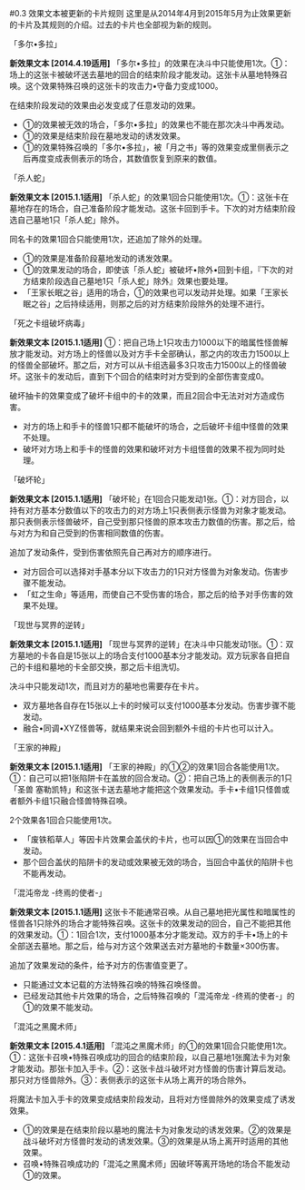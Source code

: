#0.3        效果文本被更新的卡片规则
这里是从2014年4月到2015年5月为止效果更新的卡片及其规则的介绍。过去的卡片也全部视为新的规则。

「多尔•多拉」

**新效果文本 [2014.4.19适用]** 「多尔•多拉」的效果在决斗中只能使用1次。①：场上的这张卡被破坏送去墓地的回合的结束阶段才能发动。这张卡从墓地特殊召唤。这个效果特殊召唤的这张卡的攻击力•守备力变成1000。

在结束阶段发动的效果由必发变成了任意发动的效果。
* ①的效果被无效的场合，「多尔•多拉」的效果也不能在那次决斗中再发动。
* ①的效果是结束阶段在墓地发动的诱发效果。
* ①的效果特殊召唤的「多尔•多拉」，被「月之书」等的效果变成里侧表示之后再度变成表侧表示的场合，其数值恢复到原来的数值。

「杀人蛇」

**新效果文本 [2015.1.1适用]** 「杀人蛇」的效果1回合只能使用1次。①：这张卡在墓地存在的场合，自己准备阶段才能发动。这张卡回到手卡。下次的对方结束阶段选自己墓地1只「杀人蛇」除外。

同名卡的效果1回合只能使用1次，还追加了除外的处理。
* ①的效果是准备阶段墓地发动的诱发效果。
* ①的效果发动的场合，即使该「杀人蛇」被破坏•除外•回到卡组，『下次的对方结束阶段选自己墓地1只「杀人蛇」除外』效果也要处理。
* 「王家长眠之谷」适用的场合，①的效果也可以发动并处理。如果「王家长眠之谷」之后持续适用，则那之后的对方结束阶段除外的处理不进行。

「死之卡组破坏病毒」

**新效果文本 [2015.1.1适用]** ①：把自己场上1只攻击力1000以下的暗属性怪兽解放才能发动。对方场上的怪兽以及对方手卡全部确认，那之内的攻击力1500以上的怪兽全部破坏。那之后，对方可以从卡组选最多3只攻击力1500以上的怪兽破坏。这张卡的发动后，直到下个回合的结束时对方受到的全部伤害变成0。

破坏抽卡的效果变成了破坏卡组中的卡的效果，而且2回合中无法对对方造成伤害。
* 对方的场上和手卡的怪兽1只都不能破坏的场合，之后破坏卡组中怪兽的效果不处理。
* 破坏对方场上和手卡的怪兽的效果和破坏对方卡组怪兽的效果不视为同时处理。

「破坏轮」

**新效果文本 [2015.1.1适用]** 「破坏轮」在1回合只能发动1张。①：对方回合，以持有对方基本分数值以下的攻击力的对方场上1只表侧表示怪兽为对象才能发动。那只表侧表示怪兽破坏，自己受到那只怪兽的原本攻击力数值的伤害。那之后，给与对方为和自己受到的伤害相同数值的伤害。

追加了发动条件，受到伤害依照先自己再对方的顺序进行。
* 对方回合可以选择对手基本分以下攻击力的1只对方怪兽为对象发动。伤害步骤不能发动。
* 「虹之生命」等适用，而使自己不受伤害的场合，那之后的给予对手伤害的效果不处理。

「现世与冥界的逆转」

**新效果文本 [2015.1.1适用]** 「现世与冥界的逆转」在决斗中只能发动1张。①：双方墓地的卡各自是15张以上的场合支付1000基本分才能发动。双方玩家各自把自己的卡组和墓地的卡全部交换，那之后卡组洗切。

决斗中只能发动1次，而且对方的墓地也需要存在卡片。
* 双方墓地各自存在15张以上卡的时候可以支付1000基本分发动。伤害步骤不能发动。
* 融合•同调•XYZ怪兽等，就结果来说会回到额外卡组的卡片也可以计入。

「王家的神殿」

**新效果文本 [2015.1.1适用]** 「王家的神殿」的①②的效果1回合各能使用1次。①：自己可以把1张陷阱卡在盖放的回合发动。②：把自己场上的表侧表示的1只「圣兽 塞勒凯特」和这张卡送去墓地才能把这个效果发动。手卡•卡组1只怪兽或者额外卡组1只融合怪兽特殊召唤。

2个效果各1回合只能使用1次。
* 「废铁稻草人」等因卡片效果会盖伏的卡片，也可以因①的效果在当回合中发动。
* 那个回合盖伏的陷阱卡的发动或效果被无效的场合，当回合中盖伏的陷阱卡也不能再发动。

「混沌帝龙 -终焉的使者-」

**新效果文本 [2015.1.1适用]** 这张卡不能通常召唤。从自己墓地把光属性和暗属性的怪兽各1只除外的场合才能特殊召唤。这张卡的效果发动的回合，自己不能把其他的效果发动。①：1回合1次，支付1000基本分才能发动。双方的手卡•场上的卡全部送去墓地。那之后，给与对方这个效果送去对方墓地的卡数量×300伤害。

追加了效果发动的条件，给予对方的伤害值变更了。
* 只能通过文本记载的方法特殊召唤的特殊召唤怪兽。
* 已经发动其他卡片效果的场合，之后特殊召唤的「混沌帝龙 -终焉的使者-」的①的效果不能发动。

「混沌之黑魔术师」

**新效果文本 [2015.4.1适用]** 「混沌之黑魔术师」的①的效果1回合只能使用1次。①：这张卡召唤•特殊召唤成功的回合的结束阶段，以自己墓地1张魔法卡为对象才能发动。那张卡加入手卡。②：这张卡战斗破坏对方怪兽的伤害计算后发动。那只对方怪兽除外。③：表侧表示的这张卡从场上离开的场合除外。

将魔法卡加入手卡的效果变成结束阶段发动，且将对方怪兽除外的效果变成了诱发效果。
* ①的效果是在结束阶段以墓地的魔法卡为对象发动的诱发效果。②的效果是战斗破坏对方怪兽时发动的诱发效果。③的效果是从场上离开时适用的其他效果。
* 召唤•特殊召唤成功的「混沌之黑魔术师」因破坏等离开场地的场合不能发动①的效果。
